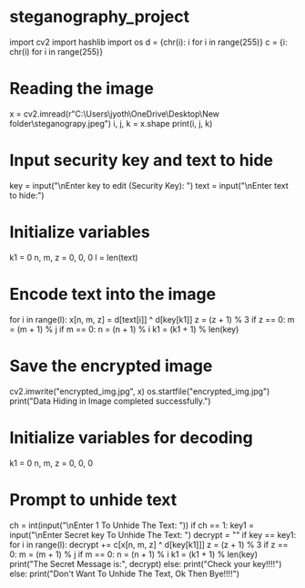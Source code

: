 # steganography_project
import cv2
import hashlib
import os
d = {chr(i): i for i in range(255)}
c = {i: chr(i) for i in range(255)}

# Reading the image
x = cv2.imread(r"C:\Users\jyoth\OneDrive\Desktop\New folder\steganograpy.jpeg")
i, j, k = x.shape
print(i, j, k)

# Input security key and text to hide
key = input("\nEnter key to edit (Security Key): ")
text = input("\nEnter text to hide:")

# Initialize variables
k1 = 0
n, m, z = 0, 0, 0
l = len(text)

# Encode text into the image
for i in range(l):
    x[n, m, z] = d[text[i]] ^ d[key[k1]]
    z = (z + 1) % 3
    if z == 0:
        m = (m + 1) % j
        if m == 0:
            n = (n + 1) % i
    k1 = (k1 + 1) % len(key)

# Save the encrypted image
cv2.imwrite("encrypted_img.jpg", x)
os.startfile("encrypted_img.jpg")
print("Data Hiding in Image completed successfully.")

# Initialize variables for decoding
k1 = 0
n, m, z = 0, 0, 0

# Prompt to unhide text
ch = int(input("\nEnter 1 To Unhide The Text: "))
if ch == 1:
    key1 = input("\nEnter Secret key To Unhide The Text: ")
    decrypt = ""
    if key == key1:
        for i in range(l):
            decrypt += c[x[n, m, z] ^ d[key[k1]]]
            z = (z + 1) % 3
            if z == 0:
                m = (m + 1) % j
                if m == 0:
                    n = (n + 1) % i
            k1 = (k1 + 1) % len(key)
        print("The Secret Message is:", decrypt)
    else:
        print("Check your key!!!!")
else:
    print("Don't Want To Unhide The Text, Ok Then Bye!!!!")

